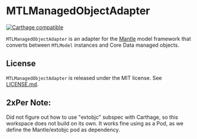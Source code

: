 # MTLManagedObjectAdapter

[![Carthage compatible](https://img.shields.io/badge/Carthage-compatible-4BC51D.svg?style=flat)](https://github.com/Carthage/Carthage)

`MTLManagedObjectAdapter` is an adapter for the
[Mantle](https://github.com/Mantle/Mantle) model framework that converts between
`MTLModel` instances and Core Data managed objects.

## License

`MTLManagedObjectAdapter` is released under the MIT license. See
[LICENSE.md](LICENSE.md).

## 2xPer Note:
Did not figure out how to use "extobjc" subspec with Carthage, so this workspace does not build on its own. It works fine using as a Pod, as we define the Mantle/extobjc pod as dependency. 
